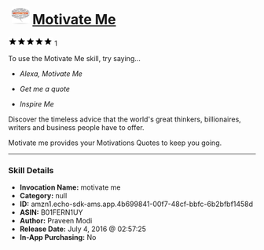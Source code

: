 # &nbsp;<img src="skill_icon" alt="Motivate Me icon" width="36"> [Motivate Me](http://alexa.amazon.com/#skills/amzn1.echo-sdk-ams.app.4b699841-00f7-48cf-bbfc-6b2bfbf1458d)
![5 stars](../../images/ic_star_black_18dp_1x.png)![5 stars](../../images/ic_star_black_18dp_1x.png)![5 stars](../../images/ic_star_black_18dp_1x.png)![5 stars](../../images/ic_star_black_18dp_1x.png)![5 stars](../../images/ic_star_black_18dp_1x.png) 1

To use the Motivate Me skill, try saying...

* *Alexa, Motivate Me*

* *Get me a quote*

* *Inspire Me*

Discover the timeless advice that the world's great thinkers, billionaires, writers and business people have to offer. 

Motivate me provides your Motivations Quotes to keep you going.

***

### Skill Details

* **Invocation Name:** motivate me
* **Category:** null
* **ID:** amzn1.echo-sdk-ams.app.4b699841-00f7-48cf-bbfc-6b2bfbf1458d
* **ASIN:** B01FERN1UY
* **Author:** Praveen Modi
* **Release Date:** July 4, 2016 @ 02:57:25
* **In-App Purchasing:** No
